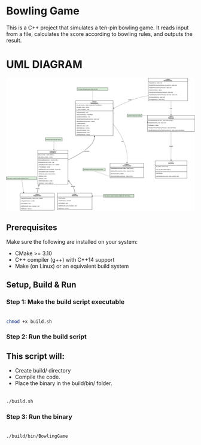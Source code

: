 # Bowling Game

This is a C++ project that simulates a ten-pin bowling game. It reads input from a file, calculates the score according to bowling rules, and outputs the result.

# UML DIAGRAM
![UML DIAGRAM](design_document/BowlingGameDesign.svg)

## Prerequisites

Make sure the following are installed on your system:

- CMake >= 3.10
- C++ compiler (g++) with C++14 support
- Make (on Linux) or an equivalent build system

## Setup, Build & Run

### Step 1: Make the build script executable

``` bash

chmod +x build.sh

```

### Step 2: Run the build script
## This script will:
- Create build/ directory
- Compile the code.
- Place the binary in the build/bin/ folder.

```bash

./build.sh

```

### Step 3: Run the binary

``` bash

./build/bin/BowlingGame

```



